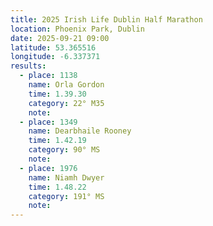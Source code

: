 ```yaml
---
title: 2025 Irish Life Dublin Half Marathon
location: Phoenix Park, Dublin
date: 2025-09-21 09:00
latitude: 53.365516
longitude: -6.337371
results:
  - place: 1138
    name: Orla Gordon
    time: 1.39.30
    category: 22° M35 
    note: 
  - place: 1349
    name: Dearbhaile Rooney
    time: 1.42.19
    category: 90° MS 
    note: 
  - place: 1976
    name: Niamh Dwyer
    time: 1.48.22
    category: 191° MS 
    note: 
---
```

